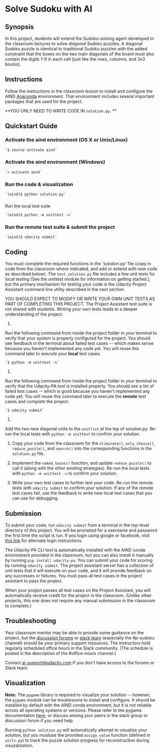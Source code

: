 # Solve Sudoku with AI

## Synopsis

In this project, students will extend the Sudoku-solving agent developed in the classroom lectures to solve _diagonal_ Sudoku puzzles. 
A diagonal Sudoku puzzle is identical to traditional Sudoku puzzles with the added constraint that the boxes on the two main diagonals of the board must also contain the digits 1-9 in each cell (just like the rows, columns, and 3x3 blocks).


## Instructions

Follow the instructions in the classroom lesson to install and configure the AIND [Anaconda](https://www.continuum.io/downloads) environment. That environment includes several important packages that are used for the project.
 

**YOU ONLY NEED TO WRITE CODE IN `solution.py`.
**


## Quickstart Guide

### Activate the aind environment (OS X or Unix/Linux)
    
    `$ source activate aind`

### Activate the aind environment (Windows)

    `> activate aind`

### Run the code & visualization

    `(aind)$ python solution.py`

### 
Run the local test suite

    `(aind)$ python -m unittest -v`

### Run the remote test suite & submit the project

    `(aind)$ udacity submit`


## Coding

You must complete the required functions in the 'solution.py' file (copy in code from the classroom where indicated,
 and add or extend with new code as described below). The `test_solution.py` file includes a few unit tests for local testing (See the unittest module for information on getting started.),
 but the primary mechanism for testing your code is the Udacity Project Assistant command line utility described in the next section.

YOU SHOULD EXPECT TO MODIFY OR WRITE YOUR OWN UNIT TESTS AS PART OF COMPLETING THIS PROJECT.
 The Project Assistant test suite is not shared with students. Writing your own tests leads to a deeper understanding of the project.

1.
 Run the following command from inside the project folder in your terminal to verify that your system is properly configured for the project.
 You should see feedback in the terminal about failed test cases -- which makes sense because you haven't implemented any code yet.
 You will reuse this command later to execute your **local** test cases.

    `$ python -m unittest -v`

1.
 Run the following command from inside the project folder in your terminal to verify that the Udacity-PA tool is installed properly.
 You should see a list of failed test cases -- which is good because you haven't implemented any code yet.
 You will reuse this command later to execute the **remote** test cases and complete the project.

    `$ udacity submit`

1. 
Add the two new diagonal units to the `unitlist` at the top of solution.py. Re-run the local tests with `python -m unittest` to confirm your solution.
 

1. Copy your code from the classroom for the `eliminate()`, `only_choice()`, `reduce_puzzle()`, and `search()` into the corresponding functions in the `solution.py` file.


1. Implement the `naked_twins()` function, and update `reduce_puzzle()` to call it (along with the other existing strategies). Re-run the local tests with `python -m unittest -v` to confirm your solution.


1. Write your own test cases to further test your code. Re-run the remote tests with `udacity submit` to confirm your solution. 
If any of the remote test cases fail, use the feedback to write new local test cases that you can use for debugging.


## Submission

To submit your code, run `udacity submit` from a terminal in the top-level directory of this project. 
You will be prompted for a username and password the first time the script is run. If you login using google or facebook, visit [this link](https://project-assistant.udacity.com/auth_tokens/jwt_login) for alternate login instructions.


The Udacity-PA CLI tool is automatically installed with the AIND conda environment provided in the classroom, but you can also install it manually by running `pip install udacity-pa`. You can submit your code for scoring by running `udacity submit`.
 The project assistant server has a collection of unit tests that it will execute on your code, and it will provide feedback on any successes or failures. You must pass all test cases in the project assistant to pass the project.


When your project passes all test cases on the Project Assistant, you will automatically receive credit for the project in the classroom. 
(Unlike other projects, this one does not require any manual submission in the classroom to complete.)


## Troubleshooting

Your classroom mentor may be able to provide some guidance on the project,
 but the [discussion forums](https://discussions.udacity.com/c/nd889-intro-sudoku) or [slack team](https://ai-nd.slack.com) (especially the #p-sudoku channel) should be your primary support resources.
 The instructors hold regularly scheduled office hours in the Slack community. (The schedule is posted in the description of the #office-hours channel.)

Contact ai-support@udacity.com 
if you don't have access to the forums or Slack team.


## Visualization

**Note:** The `pygame` library is required to visualize your solution -- however,
 the `pygame` module can be troublesome to install and configure. It should be installed by default with the AIND conda environment, but it is not reliable across all operating systems or versions. 
Please refer to the pygame documentation [here](http://www.pygame.org/download.shtml), or discuss among your peers in the slack group or discussion forum if you need help.


Running `python solution.py` will automatically attempt to visualize your solution, but you mustuse the provided `assign_value` function (defined in `utils.py`) to track the puzzle solution progress for reconstruction during visuzalization.
